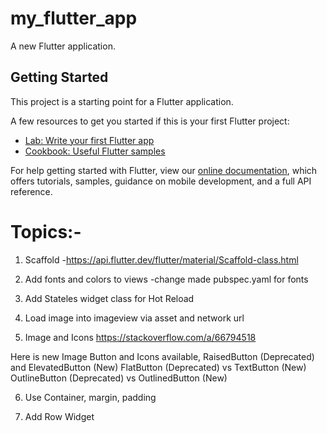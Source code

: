 # my_flutter_app

A new Flutter application.

## Getting Started

This project is a starting point for a Flutter application.

A few resources to get you started if this is your first Flutter project:

- [Lab: Write your first Flutter app](https://flutter.dev/docs/get-started/codelab)
- [Cookbook: Useful Flutter samples](https://flutter.dev/docs/cookbook)

For help getting started with Flutter, view our
[online documentation](https://flutter.dev/docs), which offers tutorials,
samples, guidance on mobile development, and a full API reference.

# Topics:-
1. Scaffold
-https://api.flutter.dev/flutter/material/Scaffold-class.html
2. Add fonts and colors to views
-change made pubspec.yaml for fonts
3. Add Stateles widget class for Hot Reload

4. Load image into imageview via asset and network url


5. Image and Icons
 https://stackoverflow.com/a/66794518

Here is new Image Button and Icons available,
 RaisedButton (Deprecated) and ElevatedButton (New)
 FlatButton (Deprecated) vs TextButton (New)
 OutlineButton (Deprecated) vs OutlinedButton (New)

6. Use Container, margin, padding

7. Add Row Widget
